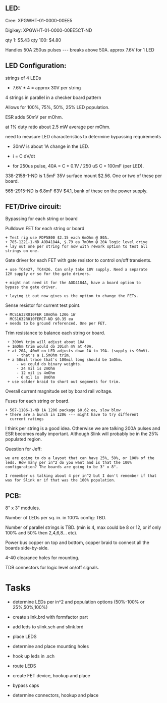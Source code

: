 LED:
----

Cree:
XPGWHT-01-0000-00EE5

Digikey: XPGWHT-01-0000-00EE5CT-ND

qty 1:   $5.43
qty 100: $4.80

Handles 50A 250us pulses --- breaks above 50A.
approx 7.6V for 1 LED

LED Configuration:
------------------

strings of 4 LEDs
+ 7.6V * 4 = approx 30V per string

4 strings in parallel in a checker board pattern

Allows for 100%, 75%, 50%, 25% LED population.

ESR adds 50mV per mOhm.

at 1% duty ratio about 2.5 mW average per mOhm.

need to measure LED characteristics to determine bypassing
requirements

+ 30mV is about 1A change in the LED.

+ i = C dV/dt

+ for 250us pulse, 40A = C * 0.1V / 250 uS
  C = 100mF (per LED).

338-2158-1-ND is 1.5mF 35V surface mount $2.56. One or two of these
per board.

565-2915-ND is 6.8mF 63V $4.1, bank of these on the power supply.

FET/Drive circuit:
------------------

Bypassing for each string or board

Pulldown FET for each string or board

    + Test rig use FDP5800 $2.15 each 6mOhm @ 80A.
    + 785-1221-1-ND AOD4184A, $.79 ea 7mOhm @ 20A logic level drive
    + lay out one per string for now with rework option to test all
    strings on one.

Gate driver for each FET with gate resistor to control on/off
transients.

    + use TC4427, TC4426. Can only take 18V supply. Need a separate
    12V supply or so for the gate drivers.

    + might not need it for the AOD4184A, have a board option to
    bypass the gate driver.

    + laying it out now gives us the option to change the FETs.

Sense resistor for current test point.

    + MCS1632R010FER 10mOhm 1206 1W
      MCS1632R010FERCT-ND $0.35 ea
    + needs to be ground referenced. One per FET.

Trim resistance to balance each string or board.

     + 300mV trim will adjust about 10A
     + 1mOhm trim would do 30ish mV at 40A.
     + at 20A, 40mV on LED adjusts down 1A to 19A. (supply is 90mV).
         - that's a 1.5mOhm trim.
     + a 50mil trace that's 100mil long should be 1mOhm. 
         - we could do binary weights.
         - 24 mil is 2mOhm
         - 12 mil is 4mOhm
         - 6 mil is  8mOhm
     + use solder braid to short out segments for trim.

Overall current magnitude set by board rail voltage.

Fuses for each string or board.

    + 507-1186-1-ND 1A 1206 package $0.62 ea, slow blow
    + there are a bunch in 1206 --- might have to try different
      current ratings

I think per string is a good idea. Otherwise we are talking 200A
pulses and ESR becomes really important. Although Slink will probably
be in the 25% populated region.

Question for Jeff:

    we are going to do a layout that can have 25%, 50%, or 100% of the
    leds. How many per in^2 do you want and is that the 100%
    configuration? The boards are going to be 3" x 8".

    I remember us talking about 4 per in^2 but I don't remember if that
    was for Slink or if that was the 100% population.

PCB: 
---

8" x 3" modules. 

Number of LEDs per sq. in. in 100% config: TBD.

Number of parallel strings is TBD. (min is 4, max could be 8 or 12, or
if only 100% and 50% then 2,4,6,8... etc).

Power bus copper on top and bottom, copper braid to connect all the
boards side-by-side.

4-40 clearance holes for mounting.

TDB connectors for logic level on/off signals.

Tasks
=====

+ determine LEDs per in^2 and population options (50%-100% or 25%,50%,100%)
+ create slink.brd with formfactor part
+ add leds to slink.sch and slink.brd 
+ place LEDS
+ determine and place mounting holes
+ hook up leds in .sch
+ route LEDS

+ create FET device, hookup and place
+ bypass caps
+ determine connectors, hookup and place
